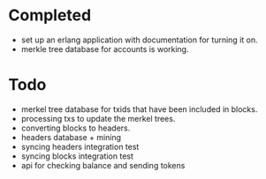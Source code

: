 Completed
======

* set up an erlang application with documentation for turning it on.
* merkle tree database for accounts is working.


Todo
======

* merkel tree database for txids that have been included in blocks.
* processing txs to update the merkel trees.
* converting blocks to headers.
* headers database + mining
* syncing headers integration test
* syncing blocks integration test
* api for checking balance and sending tokens